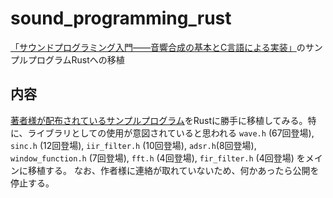 # sound_programming_rust
[「サウンドプログラミング入門――音響合成の基本とC言語による実装」](https://www.amazon.co.jp/dp/4774155225)のサンプルプログラムRustへの移植

## 内容
[著者様が配布されているサンプルプログラム](http://floor13.sakura.ne.jp/book06/book06.html)をRustに勝手に移植してみる。特に、ライブラリとしての使用が意図されていると思われる `wave.h` (67回登場), `sinc.h` (12回登場), `iir_filter.h` (10回登場), `adsr.h`(8回登場), `window_function.h` (7回登場), `fft.h` (4回登場), `fir_filter.h` (4回登場) をメインに移植する。
なお、作者様に連絡が取れていないため、何かあったら公開を停止する。
